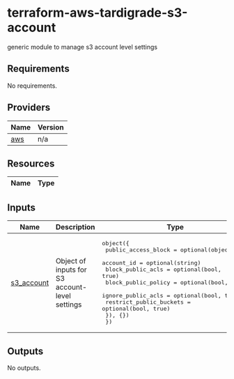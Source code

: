 # terraform-aws-tardigrade-s3-account
generic module to manage s3 account level settings



<!-- BEGIN TFDOCS -->
## Requirements

No requirements.

## Providers

| Name | Version |
|------|---------|
| <a name="provider_aws"></a> [aws](#provider\_aws) | n/a |

## Resources

| Name | Type |
|------|------|

## Inputs

| Name | Description | Type | Default | Required |
|------|-------------|------|---------|:--------:|
| <a name="input_s3_account"></a> [s3\_account](#input\_s3\_account) | Object of inputs for S3 account-level settings | <pre>object({<br>    public_access_block = optional(object({<br>      account_id              = optional(string)<br>      block_public_acls       = optional(bool, true)<br>      block_public_policy     = optional(bool, true)<br>      ignore_public_acls      = optional(bool, true)<br>      restrict_public_buckets = optional(bool, true)<br>    }), {})<br>  })</pre> | `{}` | no |

## Outputs

No outputs.

<!-- END TFDOCS -->
